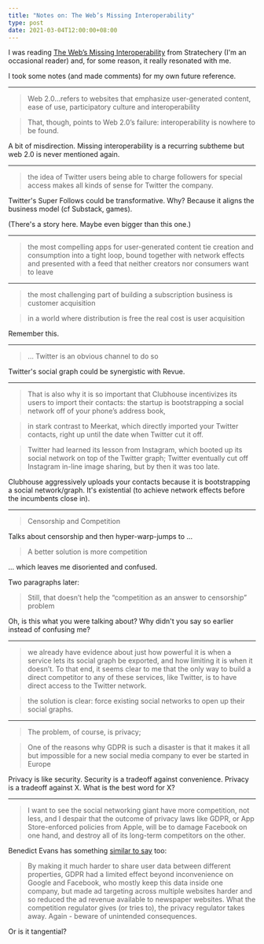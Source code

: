 ```yaml
---
title: "Notes on: The Web’s Missing Interoperability"
type: post
date: 2021-03-04T12:00:00+08:00
---
```


I was reading [The Web’s Missing Interoperability](https://stratechery.com/2021/the-webs-missing-interoperability/) from Stratechery (I'm an occasional reader) and, for some reason, it really resonated with me.

I took some notes (and made comments) for my own future reference.
<!--more-->
----

> Web 2.0…refers to websites that emphasize user-generated content, ease of use, participatory culture and interoperability

> That, though, points to Web 2.0’s failure: interoperability is nowhere to be found.

A bit of misdirection. Missing interoperability is a recurring subtheme but web 2.0 is never mentioned again.

----

> the idea of Twitter users being able to charge followers for special access makes all kinds of sense for Twitter the company.

Twitter's Super Follows could be transformative. Why? Because it aligns the business model (cf Substack, games).

(There's a story here. Maybe even bigger than this one.)

----

> the most compelling apps for user-generated content tie creation and consumption into a tight loop, bound together with network effects and presented with a feed that neither creators nor consumers want to leave

----

> the most challenging part of building a subscription business is customer acquisition

> in a world where distribution is free the real cost is user acquisition

Remember this.

----

> ... Twitter is an obvious channel to do so

Twitter's social graph could be synergistic with Revue.

----

> That is also why it is so important that Clubhouse incentivizes its users to import their contacts: the startup is bootstrapping a social network off of your phone’s address book, 

> in stark contrast to Meerkat, which directly imported your Twitter contacts, right up until the date when Twitter cut it off.

> Twitter had learned its lesson from Instagram, which booted up its social network on top of the Twitter graph; Twitter eventually cut off Instagram in-line image sharing, but by then it was too late.

Clubhouse aggressively uploads your contacts because it is bootstrapping a social network/graph. It's existential (to achieve network effects before the incumbents close in).

----

> Censorship and Competition

Talks about censorship and then hyper-warp-jumps to ...

> A better solution is more competition

... which leaves me disoriented and confused.

Two paragraphs later:

> Still, that doesn’t help the “competition as an answer to censorship” problem

Oh, is this what you were talking about? Why didn't you say so earlier instead of confusing me?

----

> we already have evidence about just how powerful it is when a service lets its social graph be exported, and how limiting it is when it doesn’t. To that end, it seems clear to me that the only way to build a direct competitor to any of these services, like Twitter, is to have direct access to the Twitter network.

> the solution is clear: force existing social networks to open up their social graphs. 

----

> The problem, of course, is privacy;

> One of the reasons why GDPR is such a disaster is that it makes it all but impossible for a new social media company to ever be started in Europe

Privacy is like security. Security is a tradeoff against convenience. Privacy is a tradeoff against X. What is the best word for X?

----

> I want to see the social networking giant have more competition, not less, and I despair that the outcome of privacy laws like GDPR, or App Store-enforced policies from Apple, will be to damage Facebook on one hand, and destroy all of its long-term competitors on the other.

Benedict Evans has something [similar to say](https://www.ben-evans.com/benedictevans/2021/1/17/speech-and-publishing) too:

> By making it much harder to share user data between different properties, GDPR had a limited effect beyond inconvenience on Google and Facebook, who mostly keep this data inside one company, but made ad targeting across multiple websites harder and so reduced the ad revenue available to newspaper websites. What the competition regulator gives (or tries to), the privacy regulator takes away. Again - beware of unintended consequences.

Or is it tangential?
